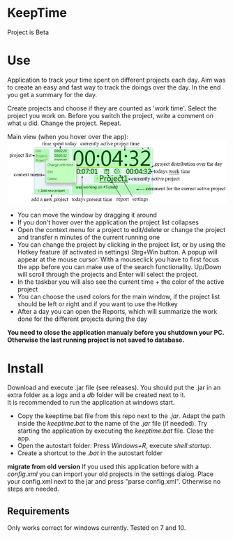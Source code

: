 # KeepTime
Project is Beta

# Use
Application to track your time spent on different projects each day. Aim was to create an easy and fast way to track the doings over the day. In the end you get a summary for the day.

Create projects and choose if they are counted as 'work time'. Select the project you work on. Before you switch the project, write a comment on what u did. Change the project. Repeat.

Main view (when you hover over the app):\
![Alt text](/readme/images/main.png?raw=true "Main")  

+ You can move the window by dragging it around
+ If you don't hover over the application the project list collapses
+ Open the context menu for a project to edit/delete or change the project and transfer n minutes of the current running one
+ You can change the project by clicking in the project list, or by using the Hotkey feature (if activated in settings) Strg+Win button. A popup will appear at the mouse cursor. With a mouseclick you have to first focus the app before you can make use of the search functionality. Up/Down will scroll through the projects and Enter will select the project.
+ In the taskbar you will also see the current time + the color of the active project
+ You can choose the used colors for the main window, if the project list should be left or right and if you want to use the Hotkey
+ After a day you can open the Reports, which will summarize the work done for the different projects during the day

**You need to close the application manualy before you shutdown your PC. Otherwise the last running project is not saved to database.**

# Install
Download and execute .jar file (see releases). You should put the .jar in an extra folder as a *logs* and a *db* folder will be created next to it.\
It is recommended to run the application at windows start. 
* Copy the keeptime.bat file from this repo next to the *.jar*. Adapt the path inside the *keeptime.bat* to the name of the *.jar* file (if needed). Try starting the application by executing the *keeptime.bat* file. Close the app.
* Open the autostart folder: Press *Windows+R*, execute *shell:startup*.
* Create a shortcut to the *.bat* in the autostart folder

**migrate from old version**
If you used this application before with a *config.xml* you can import your old projects in the settings dialog. Place your config.xml next to the jar and press "parse config.xml". Otherwise no steps are needed.
## Requirements
Only works correct for windows currently. Tested on 7 and 10.
